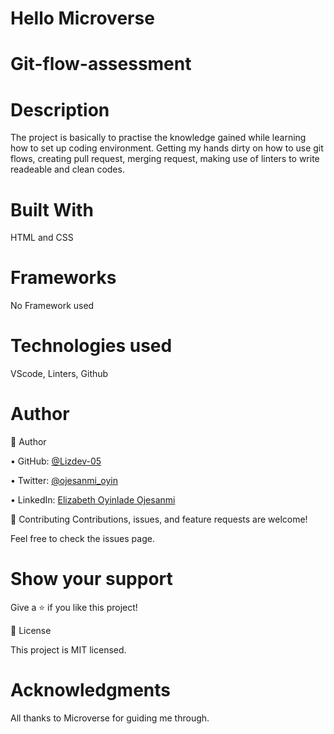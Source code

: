 # Hello Microverse
# Git-flow-assessment

# Description
The project is basically to practise the knowledge gained while learning how to set up coding environment. 
Getting my hands dirty on how to use git flows, creating pull request, merging request, making use of linters to write readeable and clean codes.

# Built With
HTML and CSS

# Frameworks
No Framework used


# Technologies used
VScode, Linters, Github

# Author
👤 Author

• GitHub: [@Lizdev-05](https://github.com/Lizdev-05)

• Twitter: [@ojesanmi_oyin](https://twitter.com/ojesanmi_oyin)

• LinkedIn: [Elizabeth Oyinlade Ojesanmi](https://www.linkedin.com/in/elizabeth-oyinlade-ojesanmi-0702aa16a)



🤝 Contributing
Contributions, issues, and feature requests are welcome!

Feel free to check the issues page.


# Show your support
Give a ⭐️ if you like this project!


📝 License

This project is MIT licensed.


# Acknowledgments
All thanks to Microverse for guiding me through.